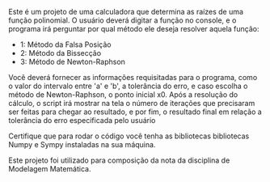 Este é um projeto de uma calculadora que determina as raízes de uma função polinomial. O usuário deverá digitar a função no console, e o programa irá perguntar por qual método ele deseja resolver aquela função:

- 1: Método da Falsa Posição
- 2: Método da Bissecção
- 3: Método de Newton-Raphson

Você deverá fornecer as informações requisitadas para o programa, como o valor do intervalo entre 'a' e 'b', a tolerância do erro, e caso escolha o método de Newton-Raphson, o ponto inicial x0. Após a resolução do cálculo, o script irá mostrar na tela o número de iterações que precisaram ser feitas para chegar ao resultado, e por fim, o resultado final em relação a tolerância do erro especificada pelo usuário

Certifique que para rodar o código você tenha as bibliotecas bibliotecas Numpy e Sympy instaladas na sua máquina.

Este projeto foi utilizado para composição da nota da disciplina de Modelagem Matemática.
